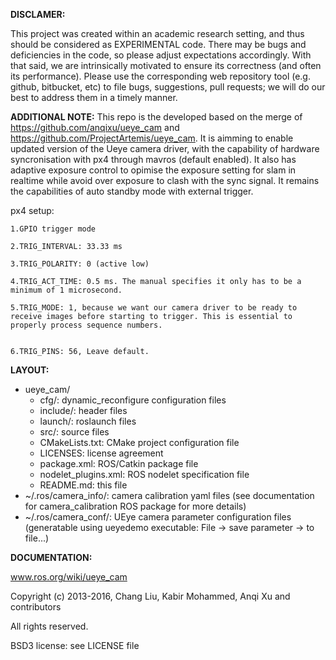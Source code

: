 **DISCLAMER:**

This project was created within an academic research setting, and thus should
be considered as EXPERIMENTAL code. There may be bugs and deficiencies in the
code, so please adjust expectations accordingly. With that said, we are
intrinsically motivated to ensure its correctness (and often its performance).
Please use the corresponding web repository tool (e.g. github, bitbucket, etc)
to file bugs, suggestions, pull requests; we will do our best to address them
in a timely manner.

**ADDITIONAL NOTE:**
This repo is the developed based on the merge of https://github.com/anqixu/ueye_cam and https://github.com/ProjectArtemis/ueye_cam.
It is aimming to enable updated version of the Ueye camera driver, with the capability of hardware syncronisation with px4 through mavros (default enabled). It also has adaptive exposure control to opimise the exposure setting for slam in realtime while avoid over exposure to clash with the sync signal. It remains the capabilities of auto standby mode with external trigger.

px4 setup:

    1.GPIO trigger mode

    2.TRIG_INTERVAL: 33.33 ms

    3.TRIG_POLARITY: 0 (active low)

    4.TRIG_ACT_TIME: 0.5 ms. The manual specifies it only has to be a minimum of 1 microsecond.

    5.TRIG_MODE: 1, because we want our camera driver to be ready to receive images before starting to trigger. This is essential to properly process sequence numbers.


    6.TRIG_PINS: 56, Leave default.



**LAYOUT:**
- ueye_cam/
  - cfg/:                 dynamic_reconfigure configuration files
  - include/:             header files
  - launch/:              roslaunch files
  - src/:                 source files
  - CMakeLists.txt:       CMake project configuration file
  - LICENSES:             license agreement
  - package.xml:          ROS/Catkin package file
  - nodelet_plugins.xml:  ROS nodelet specification file
  - README.md:            this file
- ~/.ros/camera_info/:    camera calibration yaml files
                          (see documentation for camera_calibration ROS package
                          for more details)
- ~/.ros/camera_conf/:    UEye camera parameter configuration files
                          (generatable using ueyedemo executable:
                          File -> save parameter -> to file...)


**DOCUMENTATION:**

www.ros.org/wiki/ueye_cam



Copyright (c) 2013-2016, Chang Liu, Kabir Mohammed, Anqi Xu and contributors

All rights reserved.

BSD3 license: see LICENSE file
